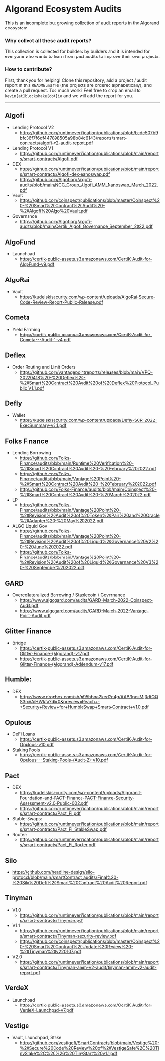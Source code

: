 # Algorand Ecosystem Audits

This is an incomplete but growing collection of audit reports in the Algorand
ecosystem.

### Why collect all these audit reports?

This collection is collected for builders by builders and it is intended for
everyone who wants to learn from past audits to improve their own projects.


### How to contribute?

First, thank you for helping! Clone this repository, add a project / audit
report in this `README.md` file (the projects are ordered alphabetically), and
create a pull request. Too much work? Feel free to drop an email to
`kevin[at]blockshake[dot]io` and we will add the report for you.

-------------------------------------------------------------------------------


## Algofi

- Lending Protocol V2
  - https://github.com/runtimeverification/publications/blob/bcdc507b9bfc36f7f6df447898505a98b84c6143/reports/smart-contracts/algofi-v2-audit-report.pdf
- Lending Protocol V1
  - https://github.com/runtimeverification/publications/blob/main/reports/smart-contracts/Algofi.pdf
- DEX
  - https://github.com/runtimeverification/publications/blob/main/reports/smart-contracts/Algofi-dex-nanoswap.pdf
  - https://github.com/Algofiorg/algofi-audits/blob/main/NCC_Group_Algofi_AMM_Nanoswap_March_2022.pdf
- Vault
  - https://github.com/coinspect/publications/blob/master/Coinspect%20-%20Smart%20Contract%20Audit%20-%20Algofi%20Algo%20Vault.pdf
- Governance
  - https://github.com/Algofiorg/algofi-audits/blob/main/Certik_Algofi_Governance_September_2022.pdf


## AlgoFund

- Launchpad
  - https://certik-public-assets.s3.amazonaws.com/CertiK-Audit-for-AlgoFund-v9.pdf


## AlgoRai

- Vault
  - https://kudelskisecurity.com/wp-content/uploads/AlgoRai-Secure-Code-Review-Report-Public-Release.pdf


## Cometa

- Yield Farming
  - https://certik-public-assets.s3.amazonaws.com/CertiK-Audit-for-Cometa---Audit-1-v4.pdf


## Deflex

- Order Routing and Limit Orders
  - https://github.com/vantagepointreports/releases/blob/main/VPQ-20220418%20-%20Deflex%20-%20Smart%20Contract%20Audit%20of%20Deflex%20Protocol_Public_V1.1.pdf


## Defly

- Wallet
  - https://kudelskisecurity.com/wp-content/uploads/Defly-SCR-2022-ExecSummary-v2.1.pdf


## Folks Finance
- Lending Borrowing
  - https://github.com/Folks-Finance/audits/blob/main/Runtime%20Verification%20-%20Smart%20Contract%20Audit%20-%20February%202022.pdf
  - https://github.com/Folks-Finance/audits/blob/main/Vantage%20Point%20-%20Smart%20Contract%20Audit%20-%20February%202022.pdf
  - https://github.com/Folks-Finance/audits/blob/main/Coinspect%20-%20Smart%20Contract%20Audit%20-%20March%202022.pdf
- LP
  - https://github.com/Folks-Finance/audits/blob/main/Vantage%20Point%20-%20Revision%20Audit%20of%20Token%20Pair%20and%20Oracle%20Adapter%20-%20May%202022.pdf
- ALGO Liquid Gov
  - https://github.com/Folks-Finance/audits/blob/main/Vantage%20Point%20-%20Revision%20Audit%20of%20Liquid%20Governance%20V2%20-%20June%202022.pdf
  - https://github.com/Folks-Finance/audits/blob/main/Vantage%20Point%20-%20Revision%20Audit%20of%20Liquid%20Governance%20V3%20-%20September%202022.pdf


## GARD
- Overcollateralized Borrowing / Stablecoin / Governance
  - https://www.algogard.com/audits/GARD-March-2022-Coinspect-Audit.pdf
  - https://www.algogard.com/audits/GARD-March-2022-Vantage-Point-Audit.pdf


## Glitter Finance
- Bridge
  - https://certik-public-assets.s3.amazonaws.com/CertiK-Audit-for-Glitter-Finance-(Algorand)-v17.pdf
  - https://certik-public-assets.s3.amazonaws.com/CertiK-Audit-for-Glitter-Finance-(Algorand)-Addendum-v17.pdf


## Humble:

- DEX
  - https://www.dropbox.com/sh/p95hbna2ked2e4g/AAB3peuMjRdtQQS3mVAiHWkfa?dl=0&preview=Reach+-+Security+Review+for+HumbleSwap+Smart+Contract+v1.0.pdf


## Opulous

- DeFi Loans
  - https://certik-public-assets.s3.amazonaws.com/CertiK-Audit-for-Opulous-v10.pdf
- Staking Pools
  - https://certik-public-assets.s3.amazonaws.com/CertiK-Audit-for-Opulous---Staking-Pools-(Audit-2)-v10.pdf


## Pact

- DEX
  - https://kudelskisecurity.com/wp-content/uploads/Algorand-Foundation-and-PACT-Finance-PACT-Finance-Security-Assessment-v2.0-Public-002.pdf
  - https://github.com/runtimeverification/publications/blob/main/reports/smart-contracts/Pact_Fi.pdf
- Stable-Swaps:
  - https://github.com/runtimeverification/publications/blob/main/reports/smart-contracts/Pact_Fi_StableSwap.pdf
- Router:
  - https://github.com/runtimeverification/publications/blob/main/reports/smart-contracts/Pact_Fi_Router.pdf


## Silo
- https://github.com/headline-design/silo-protocol/blob/main/smartContract_audits/Final%20-%20Silo%20Defi%20Smart%20Contract%20Audit%20Report.pdf


## Tinyman

- V1.0
  - https://github.com/runtimeverification/publications/blob/main/reports/smart-contracts/Tinyman.pdf
- V1.1
  - https://github.com/runtimeverification/publications/blob/main/reports/smart-contracts/Tinyman-security-review.pdf
  - https://github.com/coinspect/publications/blob/master/Coinspect%20-%20Smart%20Contract%20Update%20Review%20-%20Tinyman%20v220107.pdf
- V2.0
  - https://github.com/runtimeverification/publications/blob/main/reports/smart-contracts/Tinyman-amm-v2-audit/tinyman-amm-v2-audit-report.pdf


## VerdeX

- Launchpad
  - https://certik-public-assets.s3.amazonaws.com/CertiK-Audit-for-VerdeX-Launchpad-v7.pdf


## Vestige

- Vault, Launchpad, Stake
  - https://github.com/vestigefi/SmartContracts/blob/main/Vestige%20-%20Secure%20Code%20Review%20of%20VestigeSafe%2C%20TinyStake%2C%20%26%20TinyStart%20v1.1.pdf
